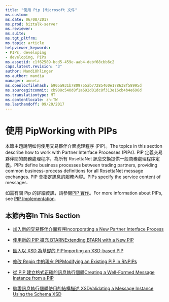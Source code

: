 ```yaml
---
title: "使用 Pip |Microsoft 文件"
ms.custom: 
ms.date: 06/08/2017
ms.prod: biztalk-server
ms.reviewer: 
ms.suite: 
ms.tgt_pltfrm: 
ms.topic: article
helpviewer_keywords:
- PIPs, developing
- developing, PIPs
ms.assetid: c1f62589-bcd5-459e-aab4-debf68cbb6c2
caps.latest.revision: "3"
author: MandiOhlinger
ms.author: mandia
manager: anneta
ms.openlocfilehash: b905a931b7809755ab77285460e178638f58995d
ms.sourcegitcommit: cb908c540d8f1a692d01dc8f313e16cb4b4e696d
ms.translationtype: MT
ms.contentlocale: zh-TW
ms.lasthandoff: 09/20/2017
---
```

# <a name="working-with-pips"></a><span data-ttu-id="0215c-102">使用 Pip</span><span class="sxs-lookup"><span data-stu-id="0215c-102">Working with PIPs</span></span>
<span data-ttu-id="0215c-103">本節主題說明如何使用交易夥伴介面處理程序 (PIP)。</span><span class="sxs-lookup"><span data-stu-id="0215c-103">The topics in this section describe how to work with Partner Interface Processes (PIPs).</span></span> <span data-ttu-id="0215c-104">PIP 定義交易夥伴間的商務處理程序，為所有 RosettaNet 訊息交換提供一般商務處理程序定義。</span><span class="sxs-lookup"><span data-stu-id="0215c-104">PIPs define business processes between trading partners, providing common business-process definitions for all RosettaNet message exchanges.</span></span> <span data-ttu-id="0215c-105">PIP 會指定訊息的服務內容。</span><span class="sxs-lookup"><span data-stu-id="0215c-105">PIPs specify the service content of messages.</span></span>  
  
 <span data-ttu-id="0215c-106">如需有關 Pip 的詳細資訊，請參閱[PIP 實作](../../adapters-and-accelerators/accelerator-rosettanet/pip-implementation.md)。</span><span class="sxs-lookup"><span data-stu-id="0215c-106">For more information about PIPs, see [PIP Implementation](../../adapters-and-accelerators/accelerator-rosettanet/pip-implementation.md).</span></span>  
  
## <a name="in-this-section"></a><span data-ttu-id="0215c-107">本節內容</span><span class="sxs-lookup"><span data-stu-id="0215c-107">In This Section</span></span>  
  
-   [<span data-ttu-id="0215c-108">加入新的交易夥伴介面程序</span><span class="sxs-lookup"><span data-stu-id="0215c-108">Incorporating a New Partner Interface Process</span></span>](../../adapters-and-accelerators/accelerator-rosettanet/incorporating-a-new-partner-interface-process.md)  
  
-   [<span data-ttu-id="0215c-109">使用新的 PIP 擴充 BTARN</span><span class="sxs-lookup"><span data-stu-id="0215c-109">Extending BTARN with a New PIP</span></span>](../../adapters-and-accelerators/accelerator-rosettanet/extending-btarn-with-a-new-pip.md)  
  
-   [<span data-ttu-id="0215c-110">匯入以 XSD 為基礎的 PIP</span><span class="sxs-lookup"><span data-stu-id="0215c-110">Importing an XSD-based PIP</span></span>](../../adapters-and-accelerators/accelerator-rosettanet/importing-an-xsd-based-pip.md)  
  
-   [<span data-ttu-id="0215c-111">修改 Rnpip 中的現有 PIP</span><span class="sxs-lookup"><span data-stu-id="0215c-111">Modifying an Existing PIP in RNPIPs</span></span>](../../adapters-and-accelerators/accelerator-rosettanet/modifying-an-existing-pip-in-rnpips.md)  
  
-   [<span data-ttu-id="0215c-112">從 PIP 建立格式正確的訊息執行個體</span><span class="sxs-lookup"><span data-stu-id="0215c-112">Creating a Well-Formed Message Instance from a PIP</span></span>](../../adapters-and-accelerators/accelerator-rosettanet/creating-a-well-formed-message-instance-from-a-pip.md)  
  
-   [<span data-ttu-id="0215c-113">驗證訊息執行個體使用的結構描述 XSD</span><span class="sxs-lookup"><span data-stu-id="0215c-113">Validating a Message Instance Using the Schema XSD</span></span>](../../adapters-and-accelerators/accelerator-rosettanet/validating-a-message-instance-using-the-schema-xsd.md)